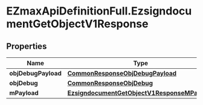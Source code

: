 # EZmaxApiDefinitionFull.EzsigndocumentGetObjectV1Response

## Properties

Name | Type | Description | Notes
------------ | ------------- | ------------- | -------------
**objDebugPayload** | [**CommonResponseObjDebugPayload**](CommonResponseObjDebugPayload.md) |  | 
**objDebug** | [**CommonResponseObjDebug**](CommonResponseObjDebug.md) |  | [optional] 
**mPayload** | [**EzsigndocumentGetObjectV1ResponseMPayload**](EzsigndocumentGetObjectV1ResponseMPayload.md) |  | 



